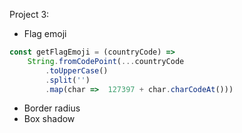 Project 3:
- Flag emoji
```js
const getFlagEmoji = (countryCode) =>  
	String.fromCodePoint(...countryCode
	    .toUpperCase()
	    .split('')
	    .map(char =>  127397 + char.charCodeAt()))
```
- Border radius
- Box shadow